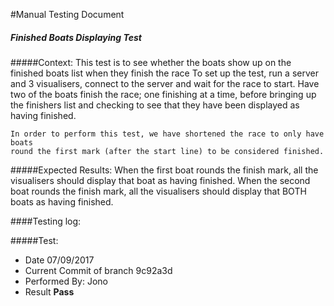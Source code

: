 #Manual Testing Document 

##### Finished Boats Displaying Test
#####Context:
    This test is to see whether the boats show up on the finished boats list when they finish the race
    To set up the test, run a server and 3 visualisers, connect to the server and wait for the race to start.
    Have two of the boats finish the race; one finishing at a time, before bringing up the finishers list and 
    checking to see that they have been displayed as having finished.
    
    In order to perform this test, we have shortened the race to only have boats 
    round the first mark (after the start line) to be considered finished.
    
#####Expected Results:
    When the first boat rounds the finish mark, all the visualisers should display that boat as having finished.
    When the second boat rounds the finish mark, all the visualisers should display that BOTH boats as having finished.
    

####Testing log:

#####Test:
   
- Date  07/09/2017
- Current Commit of branch  9c92a3d
- Performed By: Jono
- Result **Pass**